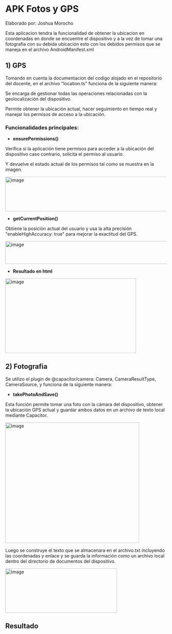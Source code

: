 #  APK Fotos y GPS

Elaborado por: Joshua Morocho

Esta aplicacion tendra la funcionalidad de obtener la ubicacion en coordenadas en donde se encuentre el dispositivo y a la vez de tomar una fotografia con su debida ubicación esto con los debidos permisos que se maneja en el archivo AndroidManifest.xml

## 1) GPS

Tomando en cuenta la documentacion del codigo alojado en el repositorio del docente, en el archivo "location.ts" funciona de la siguiente manera:

Se encarga de gestionar todas las operaciones relacionadas con la geolocalización del dispositivo.

Permite obtener la ubicación actual, hacer seguimiento en tiempo real y manejar los permisos de acceso a la ubicación.

### Funcionalidades principales:

- **ensurePermissions()**

Verifica si la aplicación tiene permisos para acceder a la ubicación del dispositivo caso contrario, solicita el permiso al usuario.

Y devuelve el estado actual de los permisos tal como se muestra en la imagen.

<img width="663" height="108" alt="image" src="https://github.com/user-attachments/assets/d6cce690-1c95-43f5-9a1c-ff09922730e2" />

- **getCurrentPosition()**

Obtiene la posición actual del usuario y usa la alta precisión "enableHighAccuracy: true" para mejorar la exactitud del GPS.

<img width="557" height="71" alt="image" src="https://github.com/user-attachments/assets/029b84e9-96df-4ca2-a471-759c24768a57" />

- **Resultado en html**

<img width="408" height="233" alt="image" src="https://github.com/user-attachments/assets/c439d7aa-719d-4949-928c-bd239f864533" />

## 2) Fotografia

Se utilizo el plugin de @capacitor/camera: Camera, CameraResultType, CameraSource, y funciona de la siguiente manera:

- **takePhotoAndSave()**

Esta función permite tomar una foto con la cámara del dispositivo, obtener la ubicación GPS actual y guardar ambos datos en un archivo de texto local mediante Capacitor.

<img width="418" height="376" alt="image" src="https://github.com/user-attachments/assets/1296cac4-d791-4b96-840b-24c20a81ece9" />

Luego se construye el texto que se almacenara en el archivo.txt incluyendo las coordenadas y enlace y se guarda la información como un archivo local dentro del directorio de documentos del dispositivo.

<img width="349" height="138" alt="image" src="https://github.com/user-attachments/assets/ac5203d4-1c30-4b9f-a566-1961558a709e" />

## Resultado

